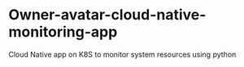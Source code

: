 # Owner-avatar-cloud-native-monitoring-app
  Cloud Native app on K8S to monitor system resources using python 
